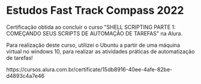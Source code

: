 # Estudos Fast Track Compass 2022

Certificação obtida ao concluir o curso "SHELL SCRIPTING PARTE 1: COMEÇANDO SEUS SCRIPTS DE AUTOMAÇÃO DE TAREFAS" na Alura.

Para realização deste curso, utilizei o Ubuntu a partir de uma máquina virtual no windows 10, para realizar as atividades práticas de automatização de tarefas!

<link>https://cursos.alura.com.br/certificate/15db8916-40ee-4afe-82be-d4893c4a7e46</link>
